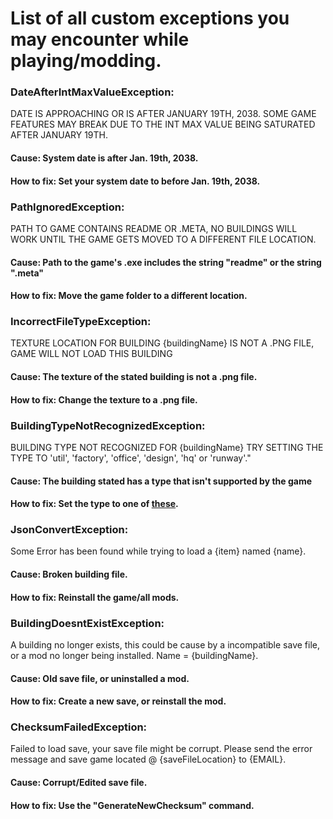# List of all custom exceptions you may encounter while playing/modding.





### DateAfterIntMaxValueException:

DATE IS APPROACHING OR IS AFTER JANUARY 19TH, 2038. SOME GAME FEATURES MAY BREAK DUE TO THE INT MAX VALUE BEING SATURATED AFTER JANUARY 19TH.

#### Cause: System date is after Jan. 19th, 2038.

#### How to fix: Set your system date to before Jan. 19th, 2038.



### PathIgnoredException:

PATH TO GAME CONTAINS README OR .META, NO BUILDINGS WILL WORK UNTIL THE GAME GETS MOVED TO A DIFFERENT FILE LOCATION.

#### Cause: Path to the game's .exe includes the string "readme" or the string ".meta"

#### How to fix: Move the game folder to a different location.



### IncorrectFileTypeException:

TEXTURE LOCATION FOR BUILDING {buildingName} IS NOT A .PNG FILE, GAME WILL NOT LOAD THIS BUILDING

#### Cause: The texture of the stated building is not a .png file.

#### How to fix: Change the texture to a .png file.



### BuildingTypeNotRecognizedException:

BUILDING TYPE NOT RECOGNIZED FOR {buildingName} TRY SETTING THE TYPE TO 'util', 'factory', 'office', 'design', 'hq' or 'runway'."

#### Cause: The building stated has a type that isn't supported by the game

#### How to fix: Set the type to one of [these](Buildings.md/#buildingtype).



### JsonConvertException:

Some Error has been found while trying to load a {item} named {name}.

#### Cause: Broken building file.

#### How to fix: Reinstall the game/all mods.



### BuildingDoesntExistException:

A building no longer exists, this could be cause by a incompatible save file, or a mod no longer being installed. Name = {buildingName}.

#### Cause: Old save file, or uninstalled a mod.

#### How to fix: Create a new save, or reinstall the mod.



### ChecksumFailedException:

Failed to load save, your save file might be corrupt. Please send the error message and save game located @ {saveFileLocation} to {EMAIL}.

#### Cause: Corrupt/Edited save file.

#### How to fix: Use the "GenerateNewChecksum" command.


